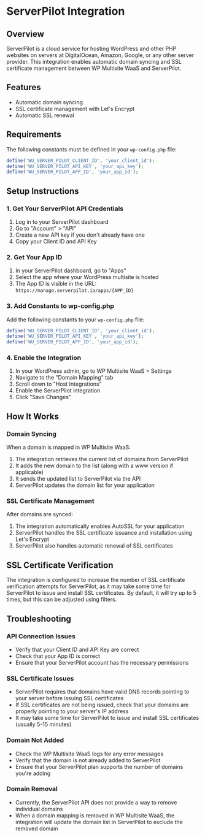# ServerPilot Integration

## Overview
ServerPilot is a cloud service for hosting WordPress and other PHP websites on servers at DigitalOcean, Amazon, Google, or any other server provider. This integration enables automatic domain syncing and SSL certificate management between WP Multisite WaaS and ServerPilot.

## Features
- Automatic domain syncing
- SSL certificate management with Let's Encrypt
- Automatic SSL renewal

## Requirements
The following constants must be defined in your `wp-config.php` file:

```php
define('WU_SERVER_PILOT_CLIENT_ID', 'your_client_id');
define('WU_SERVER_PILOT_API_KEY', 'your_api_key');
define('WU_SERVER_PILOT_APP_ID', 'your_app_id');
```

## Setup Instructions

### 1. Get Your ServerPilot API Credentials

1. Log in to your ServerPilot dashboard
2. Go to "Account" > "API"
3. Create a new API key if you don't already have one
4. Copy your Client ID and API Key

### 2. Get Your App ID

1. In your ServerPilot dashboard, go to "Apps"
2. Select the app where your WordPress multisite is hosted
3. The App ID is visible in the URL: `https://manage.serverpilot.io/apps/{APP_ID}`

### 3. Add Constants to wp-config.php

Add the following constants to your `wp-config.php` file:

```php
define('WU_SERVER_PILOT_CLIENT_ID', 'your_client_id');
define('WU_SERVER_PILOT_API_KEY', 'your_api_key');
define('WU_SERVER_PILOT_APP_ID', 'your_app_id');
```

### 4. Enable the Integration

1. In your WordPress admin, go to WP Multisite WaaS > Settings
2. Navigate to the "Domain Mapping" tab
3. Scroll down to "Host Integrations"
4. Enable the ServerPilot integration
5. Click "Save Changes"

## How It Works

### Domain Syncing

When a domain is mapped in WP Multisite WaaS:

1. The integration retrieves the current list of domains from ServerPilot
2. It adds the new domain to the list (along with a www version if applicable)
3. It sends the updated list to ServerPilot via the API
4. ServerPilot updates the domain list for your application

### SSL Certificate Management

After domains are synced:

1. The integration automatically enables AutoSSL for your application
2. ServerPilot handles the SSL certificate issuance and installation using Let's Encrypt
3. ServerPilot also handles automatic renewal of SSL certificates

## SSL Certificate Verification

The integration is configured to increase the number of SSL certificate verification attempts for ServerPilot, as it may take some time for ServerPilot to issue and install SSL certificates. By default, it will try up to 5 times, but this can be adjusted using filters.

## Troubleshooting

### API Connection Issues
- Verify that your Client ID and API Key are correct
- Check that your App ID is correct
- Ensure that your ServerPilot account has the necessary permissions

### SSL Certificate Issues
- ServerPilot requires that domains have valid DNS records pointing to your server before issuing SSL certificates
- If SSL certificates are not being issued, check that your domains are properly pointing to your server's IP address
- It may take some time for ServerPilot to issue and install SSL certificates (usually 5-15 minutes)

### Domain Not Added
- Check the WP Multisite WaaS logs for any error messages
- Verify that the domain is not already added to ServerPilot
- Ensure that your ServerPilot plan supports the number of domains you're adding

### Domain Removal
- Currently, the ServerPilot API does not provide a way to remove individual domains
- When a domain mapping is removed in WP Multisite WaaS, the integration will update the domain list in ServerPilot to exclude the removed domain
